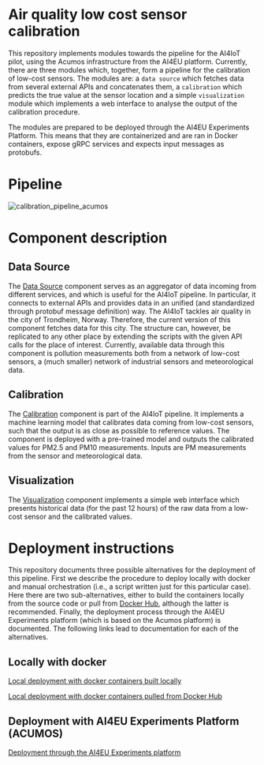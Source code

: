 # Air quality low cost sensor calibration

This repository implements modules towards the pipeline for the AI4IoT pilot, using the Acumos infrastructure from the AI4EU platform.
Currently, there are three modules which, together, form a pipeline for the calibration of low-cost sensors. The modules are: a `data source` which fetches data from several external APIs and concatenates them, a `calibration` which predicts the true value at the sensor location and a simple `visualization` module which implements a web interface to analyse the output of the calibration procedure.

The modules are prepared to be deployed through the AI4EU Experiments Platform. This means that they are containerized and are ran in Docker containers, expose gRPC services and expects input messages as protobufs.

# Pipeline

![calibration_pipeline_acumos](https://user-images.githubusercontent.com/45718165/137711345-dfa5e2da-10b1-4436-80ca-f2f929b8bd99.png)

# Component description

## Data Source
The [Data Source](docs/data-source.md) component serves as an aggregator of data incoming from different services, and which is useful for the AI4IoT pipeline. In particular, it connects to external APIs and provides data in an unified (and standardized through protobuf message definition) way.
The AI4IoT tackles air quality in the city of Trondheim, Norway. Therefore, the current version of this component fetches data for this city. The structure can, however, be replicated to any other place by extending the scripts with the given API calls for the place of interest.
Currently, available data through this component is pollution measurements both from a network of low-cost sensors, a (much smaller) network of industrial sensors and meteorological data.

## Calibration
The [Calibration](docs/calibration.md) component is part of the AI4IoT pipeline. It implements a machine learning model that calibrates data coming from low-cost sensors, such that the output is as close as possible to reference values. The component is deployed with a pre-trained model and outputs the calibrated values for PM2.5 and PM10 measurements. Inputs are PM measurements from the sensor and meteorological data.

## Visualization
The [Visualization](docs/visualization.md) component implements a simple web interface which presents historical data (for the past 12 hours) of the raw data from a low-cost sensor and the calibrated values.

# Deployment instructions

This repository documents three possible alternatives for the deployment of this pipeline. First we describe the procedure to deploy locally with docker and manual orchestration (i.e., a script written just for this particular case). Here there are two sub-alternatives, either to build the containers locally from the source code or pull from [Docker Hub](https://hub.docker.com), although the latter is recommended. Finally, the deployment process through the AI4EU Experiments platform (which is based on the Acumos platform) is documented. The following links lead to documentation for each of the alternatives.

## Locally with docker

[Local deployment with docker containers built locally](docs/docker-local.md)

[Local deployment with docker containers pulled from Docker Hub](docs/docker-hub.md)

## Deployment with AI4EU Experiments Platform (ACUMOS)

[Deployment through the AI4EU Experiments platform](docs/acumos.md)

